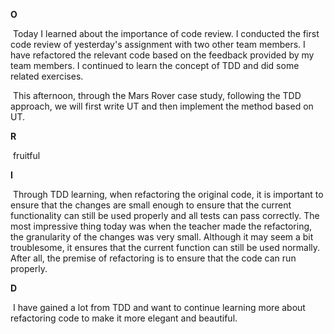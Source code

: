**O**

​	Today I learned about the importance of code review. I conducted the first code review of yesterday's assignment with two other team members. I have refactored the relevant code based on the feedback provided by my team members. I continued to learn the concept of TDD and did some related exercises.

​	This afternoon, through the Mars Rover case study, following the TDD approach, we will first write UT and then implement the method based on UT.

**R**

​	fruitful

**I**

​	Through TDD learning, when refactoring the original code, it is important to ensure that the changes are small enough to ensure that the current functionality can still be used properly and all tests can pass correctly. The most impressive thing today was when the teacher made the refactoring, the granularity of the changes was very small. Although it may seem a bit troublesome, it ensures that the current function can still be used normally. After all, the premise of refactoring is to ensure that the code can run properly.

**D**

​	I have gained a lot from TDD and want to continue learning more about refactoring code to make it more elegant and beautiful.
